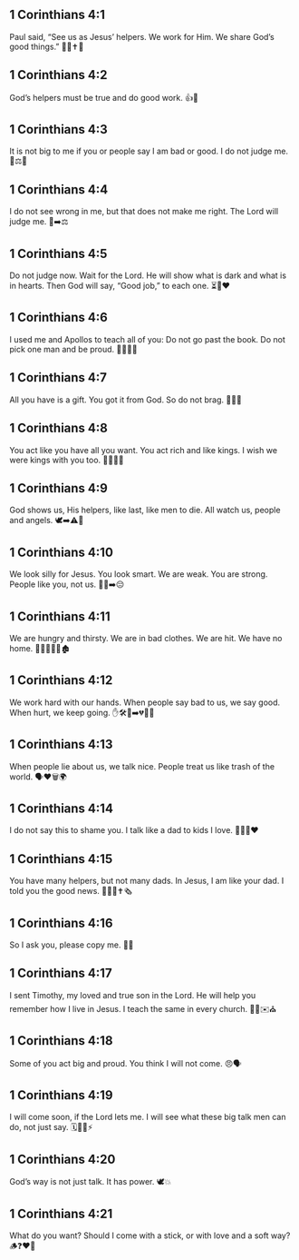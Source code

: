 ## 1 Corinthians 4:1
Paul said, “See us as Jesus’ helpers. We work for Him. We share God’s good things.” 🙋‍♂️✝️📖
## 1 Corinthians 4:2
God’s helpers must be true and do good work. 👍🧰
## 1 Corinthians 4:3
It is not big to me if you or people say I am bad or good. I do not judge me. 🚫⚖️🙂
## 1 Corinthians 4:4
I do not see wrong in me, but that does not make me right. The Lord will judge me. 👀➡️⚖️
## 1 Corinthians 4:5
Do not judge now. Wait for the Lord. He will show what is dark and what is in hearts. Then God will say, “Good job,” to each one. ⏳🌟❤️
## 1 Corinthians 4:6
I used me and Apollos to teach all of you: Do not go past the book. Do not pick one man and be proud. 📖🙅‍♂️💬
## 1 Corinthians 4:7
All you have is a gift. You got it from God. So do not brag. 🎁🙏🚫
## 1 Corinthians 4:8
You act like you have all you want. You act rich and like kings. I wish we were kings with you too. 👑🍞🤷‍♂️
## 1 Corinthians 4:9
God shows us, His helpers, like last, like men to die. All watch us, people and angels. 🕊️➡️⚠️👀
## 1 Corinthians 4:10
We look silly for Jesus. You look smart. We are weak. You are strong. People like you, not us. 🤡💪➡️😔
## 1 Corinthians 4:11
We are hungry and thirsty. We are in bad clothes. We are hit. We have no home. 🍞🚫🥤🚫🥶🏚️
## 1 Corinthians 4:12
We work hard with our hands. When people say bad to us, we say good. When hurt, we keep going. ✋🛠️🙂➡️💔🏃‍♂️
## 1 Corinthians 4:13
When people lie about us, we talk nice. People treat us like trash of the world. 🗣️❤️🗑️🌍
## 1 Corinthians 4:14
I do not say this to shame you. I talk like a dad to kids I love. 👨‍👧‍👦❤️
## 1 Corinthians 4:15
You have many helpers, but not many dads. In Jesus, I am like your dad. I told you the good news. 👨‍👧‍👦✝️🗞️
## 1 Corinthians 4:16
So I ask you, please copy me. 👣🙂
## 1 Corinthians 4:17
I sent Timothy, my loved and true son in the Lord. He will help you remember how I live in Jesus. I teach the same in every church. 🧑‍🦱✉️⛪
## 1 Corinthians 4:18
Some of you act big and proud. You think I will not come. 😠🗣️
## 1 Corinthians 4:19
I will come soon, if the Lord lets me. I will see what these big talk men can do, not just say. 🗓️🚶‍♂️⚡
## 1 Corinthians 4:20
God’s way is not just talk. It has power. 🕊️💥
## 1 Corinthians 4:21
What do you want? Should I come with a stick, or with love and a soft way? 🪵❓❤️🤗
